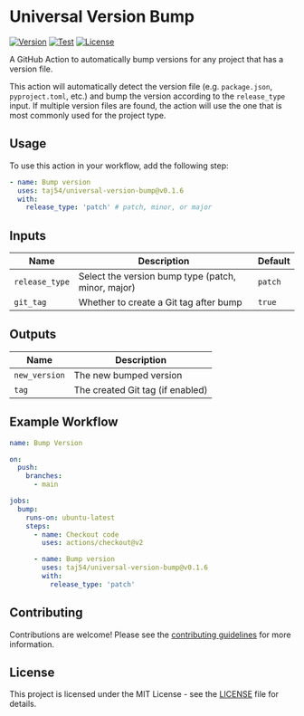 # Universal Version Bump

[![Version](https://img.shields.io/badge/version-0.6.2-blue.svg)](package.json)
[![Test](https://github.com/taj54/universal-version-bump/actions/workflows/test.yml/badge.svg)](https://github.com/taj54/universal-version-bump/actions/workflows/test.yml)
[![License](https://img.shields.io/badge/license-MIT-blue.svg)](LICENSE)

A GitHub Action to automatically bump versions for any project that has a version file.

This action will automatically detect the version file (e.g. `package.json`, `pyproject.toml`, etc.) and bump the version according to the `release_type` input. If multiple version files are found, the action will use the one that is most commonly used for the project type.

## Usage

To use this action in your workflow, add the following step:

```yaml
- name: Bump version
  uses: taj54/universal-version-bump@v0.1.6
  with:
    release_type: 'patch' # patch, minor, or major
```

## Inputs

| Name           | Description                                        | Default |
| -------------- | -------------------------------------------------- | ------- |
| `release_type` | Select the version bump type (patch, minor, major) | `patch` |
| `git_tag`      | Whether to create a Git tag after bump             | `true`  |

## Outputs

| Name          | Description                      |
| ------------- | -------------------------------- |
| `new_version` | The new bumped version           |
| `tag`         | The created Git tag (if enabled) |

## Example Workflow

```yaml
name: Bump Version

on:
  push:
    branches:
      - main

jobs:
  bump:
    runs-on: ubuntu-latest
    steps:
      - name: Checkout code
        uses: actions/checkout@v2

      - name: Bump version
        uses: taj54/universal-version-bump@v0.1.6
        with:
          release_type: 'patch'
```

## Contributing

Contributions are welcome! Please see the [contributing guidelines](CONTRIBUTING.md) for more information.

## License

This project is licensed under the MIT License - see the [LICENSE](LICENSE) file for details.
